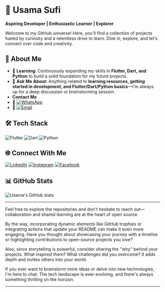 # 🌟 Usama Sufi

**Aspiring Developer | Enthusiastic Learner | Explorer**

Welcome to my GitHub universe! Here, you'll find a collection of projects fueled by curiosity and a relentless drive to learn. Dive in, explore, and let's connect over code and creativity.

## 🚀 About Me

- 🌱 **Learning:** Continuously expanding my skills in **Flutter, Dart, and Python** to build a solid foundation for my future projects.
- 💬 **Ask Me About:** Anything related to **learning resources, getting started in development, and Flutter/Dart/Python basics**—I'm always up for a deep discussion or brainstorming session.
- **Contact Me**
- 📱 [![WhatsApp](https://img.shields.io/badge/WhatsApp-25D366?style=flat&logo=whatsapp&logoColor=white)](https://wa.me/+923490161601)
- 📨 [![Email](https://img.shields.io/badge/Email-D14836?style=flat&logo=gmail&logoColor=white)](mailto:m.usamaghafoor65@gmail.com)

## 🛠 Tech Stack

![Flutter](https://img.shields.io/badge/Flutter-02569B?style=flat&logo=flutter&logoColor=white)
![Dart](https://img.shields.io/badge/Dart-0175C2?style=flat&logo=dart&logoColor=white)
![Python](https://img.shields.io/badge/Python-3776AB?style=flat&logo=python&logoColor=white)

## 🌐 Connect With Me

[![LinkedIn](https://img.shields.io/badge/LinkedIn-UsamaSufi-blue?style=flat&logo=linkedin&logoColor=white)](https://www.linkedin.com/in/musamasufi/)
[![Instagram](https://img.shields.io/badge/Instagram-@UsamaSufi-E4405F?style=flat&logo=instagram&logoColor=white)](https://www.instagram.com/m.usamasufi/)
[![Facebook](https://img.shields.io/badge/Facebook-UsamaSufi-1877F2?style=flat&logo=facebook&logoColor=white)](https://www.facebook.com/m.usamasufi)

## 📊 GitHub Stats

![Usama's GitHub stats](https://github-readme-stats.vercel.app/api?username=usamasufi&show_icons=true&theme=radical)

---

Feel free to explore the repositories and don't hesitate to reach out—collaboration and shared learning are at the heart of open source.

By the way, incorporating dynamic elements like GitHub trophies or integrating actions that update your README can make it even more engaging. Have you thought about showcasing your journey with a timeline or highlighting contributions to open-source projects you love?

Also, since storytelling is powerful, consider sharing the "why" behind your projects. What inspired them? What challenges did you overcome? It adds depth and invites others into your world.

If you ever want to brainstorm more ideas or delve into new technologies, I'm here to chat. The tech landscape is ever-evolving, and there's always something thrilling on the horizon.

---
